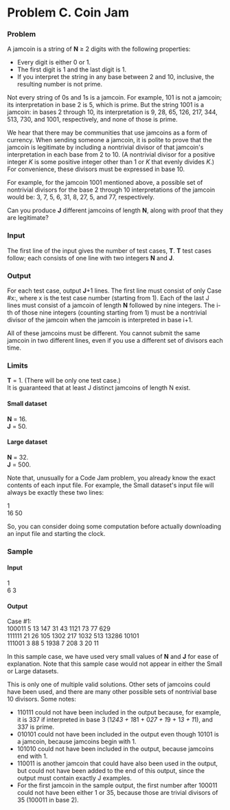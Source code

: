 # Problem C. Coin Jam

### Problem

A jamcoin is a string of **N** ≥ 2 digits with the following properties:

- Every digit is either 0 or 1.
- The first digit is 1 and the last digit is 1.
- If you interpret the string in any base between 2 and 10, inclusive, the resulting number is not prime.

Not every string of 0s and 1s is a jamcoin. For example, 101 is not a jamcoin; its interpretation in base 2 is 5, which is prime. But the string 1001 is a jamcoin: in bases 2 through 10, its interpretation is 9, 28, 65, 126, 217, 344, 513, 730, and 1001, respectively, and none of those is prime.

We hear that there may be communities that use jamcoins as a form of currency. When sending someone a jamcoin, it is polite to prove that the jamcoin is legitimate by including a nontrivial divisor of that jamcoin's interpretation in each base from 2 to 10. (A nontrivial divisor for a positive integer *K* is some positive integer other than 1 or *K* that evenly divides *K*.) For convenience, these divisors must be expressed in base 10.

For example, for the jamcoin 1001 mentioned above, a possible set of nontrivial divisors for the base 2 through 10 interpretations of the jamcoin would be: 3, 7, 5, 6, 31, 8, 27, 5, and 77, respectively.

Can you produce **J** different jamcoins of length **N**, along with proof that they are legitimate?

### Input

The first line of the input gives the number of test cases, **T**. **T** test cases follow; each consists of one line with two integers **N** and **J**.

### Output

For each test case, output **J**+1 lines. The first line must consist of only Case #x:, where x is the test case number (starting from 1). Each of the last J lines must consist of a jamcoin of length **N** followed by nine integers. The i-th of those nine integers (counting starting from 1) must be a nontrivial divisor of the jamcoin when the jamcoin is interpreted in base i+1.

All of these jamcoins must be different. You cannot submit the same jamcoin in two different lines, even if you use a different set of divisors each time.

### Limits

**T** = 1. (There will be only one test case.)  
It is guaranteed that at least J distinct jamcoins of length N exist.

#### Small dataset

**N** = 16.  
**J** = 50.

#### Large dataset

**N** = 32.  
**J** = 500.  

Note that, unusually for a Code Jam problem, you already know the exact contents of each input file. For example, the Small dataset's input file will always be exactly these two lines:

1  
16 50

So, you can consider doing some computation before actually downloading an input file and starting the clock.

### Sample

#### Input

1  
6 3

#### Output
Case #1:  
100011 5 13 147 31 43 1121 73 77 629  
111111 21 26 105 1302 217 1032 513 13286 10101  
111001 3 88 5 1938 7 208 3 20 11

In this sample case, we have used very small values of **N** and **J** for ease of explanation. Note that this sample case would not appear in either the Small or Large datasets.

This is only one of multiple valid solutions. Other sets of jamcoins could have been used, and there are many other possible sets of nontrivial base 10 divisors. Some notes:

- 110111 could not have been included in the output because, for example, it is 337 if interpreted in base 3 (1*243 + 1*81 + 0*27 + 1*9 + 1*3 + 1*1), and 337 is prime.
- 010101 could not have been included in the output even though 10101 is a jamcoin, because jamcoins begin with 1.
- 101010 could not have been included in the output, because jamcoins end with 1.
- 110011 is another jamcoin that could have also been used in the output, but could not have been added to the end of this output, since the output must contain exactly J examples.
- For the first jamcoin in the sample output, the first number after 100011 could not have been either 1 or 35, because those are trivial divisors of 35 (100011 in base 2).
